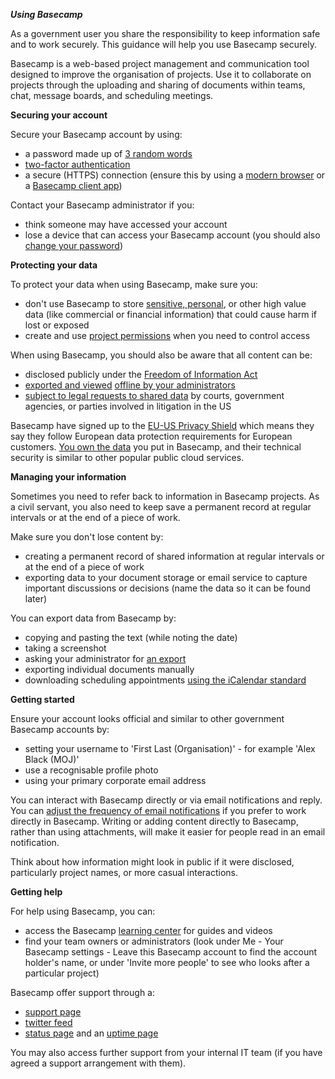 ***Using Basecamp***

As a government user you share the responsibility to keep information safe and to work securely. This guidance will help you use Basecamp securely.

Basecamp is a web-based project management and communication tool designed to improve the organisation of projects. Use it to collaborate on projects through the uploading and sharing of documents within teams, chat, message boards, and scheduling meetings.

**Securing your account**

Secure your Basecamp account by using:

- a password made up of [3 random words](https://www.ncsc.gov.uk/blog-post/three-random-words-or-thinkrandom-0)
- [two-factor authentication](https://basecamp.com/help/2/guides/you/phone-verification)
- a secure (HTTPS) connection (ensure this by using a [modern browser](https://whatbrowser.org/) or a [Basecamp client app](https://basecamp.com/via))

Contact your Basecamp administrator if you:

- think someone may have accessed your account
- lose a device that can access your Basecamp account (you should also [change your password](https://launchpad.37signals.com/identity/login_option))

**Protecting your data**

To protect your data when using Basecamp, make sure you:

- don&#39;t use Basecamp to store [sensitive, personal](https://ico.org.uk/for-organisations/guide-to-data-protection/key-definitions/), or other high value data (like commercial or financial information) that could cause harm if lost or exposed
- create and use [project permissions](https://basecamp.com/help/3/guides/people/permissions) when you need to control access

When using Basecamp, you should also be aware that all content can be:

- disclosed publicly under the [Freedom of Information Act](https://ico.org.uk/for-organisations/guide-to-freedom-of-information/what-is-the-foi-act/)
- [exported and viewed](https://basecamp.com/help/2/guides/account/exports) [offline by your administrators](https://basecamp.com/help/2/guides/account/exports)
- [subject to legal requests to shared data](https://basecamp.com/about/policies/privacy) by courts, government agencies, or parties involved in litigation in the US

Basecamp have signed up to the [EU-US Privacy Shield](https://basecamp.com/about/policies/privacy/privacy-shield-safe-harbor) which means they say they follow European data protection requirements for European customers. [You own the data](https://basecamp.com/about/policies/terms) you put in Basecamp, and their technical security is similar to other popular public cloud services.

**Managing your information**

Sometimes you need to refer back to information in Basecamp projects. As a civil servant, you also need to keep save a permanent record at regular intervals or at the end of a piece of work.

Make sure you don&#39;t lose content by:

- creating a permanent record of shared information at regular intervals or at the end of a piece of work
- exporting data to your document storage or email service to capture important discussions or decisions (name the data so it can be found later)

You can export data from Basecamp by:

- copying and pasting the text (while noting the date)
- taking a screenshot
- asking your administrator for [an export](https://basecamp.com/help/2/guides/account/exports)
- exporting individual documents manually
- downloading scheduling appointments [using the iCalendar standard](https://basecamp.com/help/2/guides/calendar/sync-basecamp-calendar)

**Getting started**

Ensure your account looks official and similar to other government Basecamp accounts by:

- setting your username to &#39;First Last (Organisation)&#39; - for example &#39;Alex Black (MOJ)&#39;
- use a recognisable profile photo
- using your primary corporate email address

You can interact with Basecamp directly or via email notifications and reply. You can [adjust the frequency of email notifications](https://basecamp.com/help/3/guides/notifications/overview) if you prefer to work directly in Basecamp. Writing or adding content directly to Basecamp, rather than using attachments, will make it easier for people read in an email notification.

Think about how information might look in public if it were disclosed, particularly project names, or more casual interactions.



**Getting help**

For help using Basecamp, you can:

- access the Basecamp [learning center](https://basecamp.com/learn) for guides and videos
- find your team owners or administrators (look under Me - Your Basecamp settings - Leave this Basecamp account to find the account holder&#39;s name, or under &#39;Invite more people&#39; to see who looks after a particular project)

Basecamp offer support through a:

- [support page](https://basecamp.com/support)
- [twitter feed](https://twitter.com/basecamp)
- [status page](https://status.basecamp.com/) and an [uptime page](https://basecamp.com/3/uptime)

You may also access further support from your internal IT team (if you have agreed a support arrangement with them).
